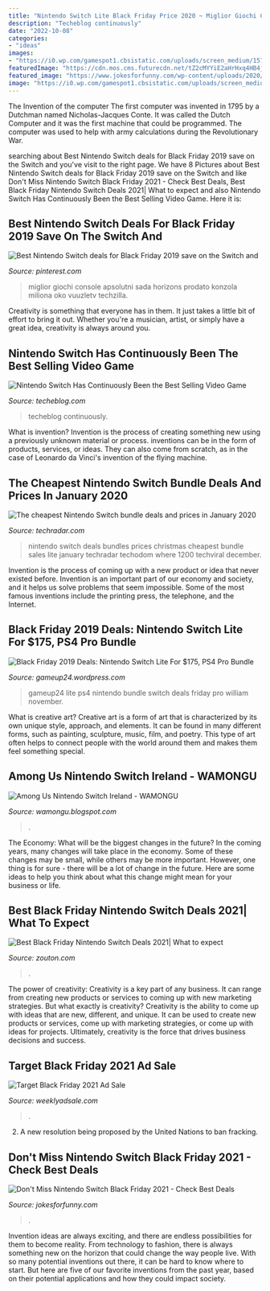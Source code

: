 ```yaml
---
title: "Nintendo Switch Lite Black Friday Price 2020 ~ Miglior Giochi Console Apsolutni Sada Horizons Prodato Konzola Miliona Oko Vuuzletv Techzilla"
description: "Techeblog continuously"
date: "2022-10-08"
categories:
- "ideas"
images:
- "https://i0.wp.com/gamespot1.cbsistatic.com/uploads/screen_medium/1578/15787979/3607505-google bf thumb.jpg?resize=930%2C450&amp;ssl=1&amp;crop=1"
featuredImage: "https://cdn.mos.cms.futurecdn.net/tZ2cMYYiE2aHrHxq4HB4jn-320-80.jpg"
featured_image: "https://www.jokesforfunny.com/wp-content/uploads/2020/10/nintendo-switch.jpg"
image: "https://i0.wp.com/gamespot1.cbsistatic.com/uploads/screen_medium/1578/15787979/3607505-google bf thumb.jpg?resize=930%2C450&amp;ssl=1&amp;crop=1"
---
```



The Invention of the computer
The first computer was invented in 1795 by a Dutchman named Nicholas-Jacques Conte. It was called the Dutch Computer and it was the first machine that could be programmed. The computer was used to help with army calculations during the Revolutionary War.

	

		
searching about Best Nintendo Switch deals for Black Friday 2019 save on the Switch and you've visit to the right page. We have 8 Pictures about Best Nintendo Switch deals for Black Friday 2019 save on the Switch and like Don&#039;t Miss Nintendo Switch Black Friday 2021 - Check Best Deals, Best Black Friday Nintendo Switch Deals 2021| What to expect and also Nintendo Switch Has Continuously Been the Best Selling Video Game. Here it is:
		
    
## Best Nintendo Switch Deals For Black Friday 2019 Save On The Switch And

<img loading=lazy src="https://i.pinimg.com/originals/69/3d/24/693d2474a0409ca8fa97524ffa8cb307.jpg" onerror="this.onerror=null;this.src='https://tse2.mm.bing.net/th?id=OIP.AdwanknkMkJ2xfYezifA_wHaFj&amp;pid=15.1';" alt="Best Nintendo Switch deals for Black Friday 2019 save on the Switch and">

_Source: pinterest.com_

>miglior giochi console apsolutni sada horizons prodato konzola miliona oko vuuzletv techzilla. 

	

Creativity is something that everyone has in them. It just takes a little bit of effort to bring it out. Whether you're a musician, artist, or simply have a great idea, creativity is always around you.

    
## Nintendo Switch Has Continuously Been The Best Selling Video Game

<img loading=lazy src="https://media.techeblog.com/images/nintendo-switch-best-selling-video-game-console.jpg" onerror="this.onerror=null;this.src='https://tse1.mm.bing.net/th?id=OIP.R4kIx1GoweQ9VOjIPw8mfQHaEc&amp;pid=15.1';" alt="Nintendo Switch Has Continuously Been the Best Selling Video Game">

_Source: techeblog.com_

>techeblog continuously. 

	

What is invention?
Invention is the process of creating something new using a previously unknown material or process. inventions can be in the form of products, services, or ideas. They can also come from scratch, as in the case of Leonardo da Vinci's invention of the flying machine.

    
## The Cheapest Nintendo Switch Bundle Deals And Prices In January 2020

<img loading=lazy src="https://cdn.mos.cms.futurecdn.net/tZ2cMYYiE2aHrHxq4HB4jn-320-80.jpg" onerror="this.onerror=null;this.src='https://tse2.mm.bing.net/th?id=OIP.C34I61MZCIe94x4hgw4FIgAAAA&amp;pid=15.1';" alt="The cheapest Nintendo Switch bundle deals and prices in January 2020">

_Source: techradar.com_

>nintendo switch deals bundles prices christmas cheapest bundle sales lite january techradar techodom where 1200 techviral december. 

	

Invention is the process of coming up with a new product or idea that never existed before. Invention is an important part of our economy and society, and it helps us solve problems that seem impossible. Some of the most famous inventions include the printing press, the telephone, and the Internet.

    
## Black Friday 2019 Deals: Nintendo Switch Lite For $175, PS4 Pro Bundle

<img loading=lazy src="https://i0.wp.com/gamespot1.cbsistatic.com/uploads/screen_medium/1578/15787979/3607505-google bf thumb.jpg?resize=930%2C450&amp;ssl=1&amp;crop=1" onerror="this.onerror=null;this.src='https://tse1.mm.bing.net/th?id=OIP.WbeVzSBtE1X_x5raujjsFAHaDl&amp;pid=15.1';" alt="Black Friday 2019 Deals: Nintendo Switch Lite For $175, PS4 Pro Bundle">

_Source: gameup24.wordpress.com_

>gameup24 lite ps4 nintendo bundle switch deals friday pro william november. 

	

What is creative art?
Creative art is a form of art that is characterized by its own unique style, approach, and elements. It can be found in many different forms, such as painting, sculpture, music, film, and poetry. This type of art often helps to connect people with the world around them and makes them feel something special.

    
## Among Us Nintendo Switch Ireland - WAMONGU

<img loading=lazy src="https://pbs.twimg.com/media/E0x7wzBX0AEvlNb.jpg" onerror="this.onerror=null;this.src='https://tse1.mm.bing.net/th?id=OIP.glJu0OHJL_5COGpiaSIB7gHaDt&amp;pid=15.1';" alt="Among Us Nintendo Switch Ireland - WAMONGU">

_Source: wamongu.blogspot.com_

>. 

	

The Economy: What will be the biggest changes in the future?
In the coming years, many changes will take place in the economy. Some of these changes may be small, while others may be more important. However, one thing is for sure - there will be a lot of change in the future. Here are some ideas to help you think about what this change might mean for your business or life.

    
## Best Black Friday Nintendo Switch Deals 2021| What To Expect

<img loading=lazy src="https://cdn.zouton.com/images/originals/blog/BANNER11_1603115341.png" onerror="this.onerror=null;this.src='https://tse2.mm.bing.net/th?id=OIP.9GsmcvbO4O7M_0WODtpXHQHaC0&amp;pid=15.1';" alt="Best Black Friday Nintendo Switch Deals 2021| What to expect">

_Source: zouton.com_

>. 

	

The power of creativity:
Creativity is a key part of any business. It can range from creating new products or services to coming up with new marketing strategies. But what exactly is creativity?
Creativity is the ability to come up with ideas that are new, different, and unique. It can be used to create new products or services, come up with marketing strategies, or come up with ideas for projects. Ultimately, creativity is the force that drives business decisions and success.

    
## Target Black Friday 2021 Ad Sale

<img loading=lazy src="https://www.weeklyadsale.com/wp-content/uploads/2020/11/blog_24-1.jpg" onerror="this.onerror=null;this.src='https://tse4.mm.bing.net/th?id=OIP.M0lluCrDFix5LmbrVP9VQAHaIl&amp;pid=15.1';" alt="Target Black Friday 2021 Ad Sale">

_Source: weeklyadsale.com_

>. 

	

2. A new resolution being proposed by the United Nations to ban fracking.

    
## Don&#039;t Miss Nintendo Switch Black Friday 2021 - Check Best Deals

<img loading=lazy src="https://www.jokesforfunny.com/wp-content/uploads/2020/10/nintendo-switch.jpg" onerror="this.onerror=null;this.src='https://tse2.mm.bing.net/th?id=OIP.Ae9WgR3fewD-jiEM3dAa9AHaCT&amp;pid=15.1';" alt="Don&#039;t Miss Nintendo Switch Black Friday 2021 - Check Best Deals">

_Source: jokesforfunny.com_

>. 

	

Invention ideas are always exciting, and there are endless possibilities for them to become reality. From technology to fashion, there is always something new on the horizon that could change the way people live. With so many potential inventions out there, it can be hard to know where to start. But here are five of our favorite inventions from the past year, based on their potential applications and how they could impact society.

